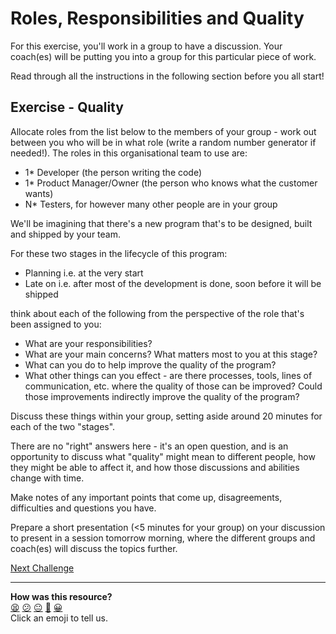 # Roles, Responsibilities and Quality

For this exercise, you'll work in a group to have a discussion. Your coach(es)
will be putting you into a group for this particular piece of work.

<!-- OMITTED -->

Read through all the instructions in the following section before you all start!

## Exercise - Quality

Allocate roles from the list below to the members of your group - work out
between you who will be in what role (write a random number generator if
needed!). The roles in this organisational team to use are:

* 1* Developer (the person writing the code)
* 1* Product Manager/Owner (the person who knows what the customer wants)
* N* Testers, for however many other people are in your group

We'll be imagining that there's a new program that's to be designed, built and
shipped by your team.

For these two stages in the lifecycle of this program:

* Planning i.e. at the very start
* Late on i.e. after most of the development is done, soon before it will be
  shipped

think about each of the following from the perspective of the role that's been
assigned to you:

* What are your responsibilities?
* What are your main concerns? What matters most to you at this stage?
* What can you do to help improve the quality of the program?
* What other things can you effect - are there processes, tools, lines of
  communication, etc. where the quality of those can be improved? Could those
  improvements indirectly improve the quality of the program?

Discuss these things within your group, setting aside around 20 minutes for each
of the two "stages".

There are no "right" answers here - it's an open question, and is an opportunity
to discuss what "quality" might mean to different people, how they might be able
to affect it, and how those discussions and abilities change with time.

Make notes of any important points that come up, disagreements, difficulties and
questions you have.

Prepare a short presentation (<5 minutes for your group) on your discussion to
present in a session tomorrow morning, where the different groups and coach(es)
will discuss the topics further.

[Next Challenge](04_solo_risks.md)

<!-- BEGIN GENERATED SECTION DO NOT EDIT -->

---

**How was this resource?**  
[😫](https://airtable.com/shrUJ3t7KLMqVRFKR?prefill_Repository=makersacademy%2Fintro-to-testing&prefill_File=phase1%2F03_group_quality.md&prefill_Sentiment=😫) [😕](https://airtable.com/shrUJ3t7KLMqVRFKR?prefill_Repository=makersacademy%2Fintro-to-testing&prefill_File=phase1%2F03_group_quality.md&prefill_Sentiment=😕) [😐](https://airtable.com/shrUJ3t7KLMqVRFKR?prefill_Repository=makersacademy%2Fintro-to-testing&prefill_File=phase1%2F03_group_quality.md&prefill_Sentiment=😐) [🙂](https://airtable.com/shrUJ3t7KLMqVRFKR?prefill_Repository=makersacademy%2Fintro-to-testing&prefill_File=phase1%2F03_group_quality.md&prefill_Sentiment=🙂) [😀](https://airtable.com/shrUJ3t7KLMqVRFKR?prefill_Repository=makersacademy%2Fintro-to-testing&prefill_File=phase1%2F03_group_quality.md&prefill_Sentiment=😀)  
Click an emoji to tell us.

<!-- END GENERATED SECTION DO NOT EDIT -->

